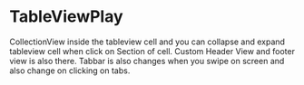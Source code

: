 # TableViewPlay
CollectionView inside the tableview cell and you can collapse and expand tableview cell when click on Section of cell. Custom Header View and footer view is also there. Tabbar is also changes when you swipe on screen and also change on clicking on tabs.

